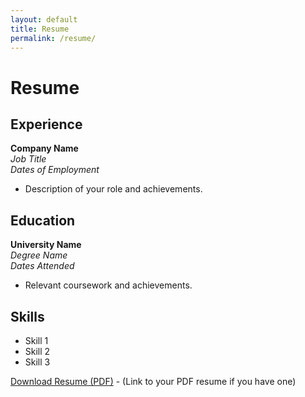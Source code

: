 ```yaml
---
layout: default
title: Resume
permalink: /resume/
---
```


# Resume

## Experience
**Company Name**  
*Job Title*  
*Dates of Employment*  
- Description of your role and achievements.

## Education
**University Name**  
*Degree Name*  
*Dates Attended*  
- Relevant coursework and achievements.

## Skills
- Skill 1
- Skill 2
- Skill 3

[Download Resume (PDF)](#) - (Link to your PDF resume if you have one)
